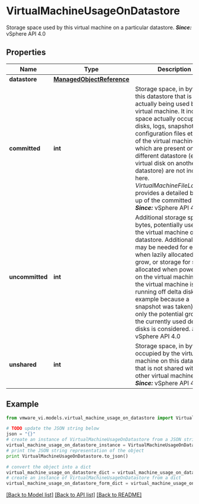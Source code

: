 # VirtualMachineUsageOnDatastore

Storage space used by this virtual machine on a particular datastore.  ***Since:*** vSphere API 4.0 

## Properties
Name | Type | Description | Notes
------------ | ------------- | ------------- | -------------
**datastore** | [**ManagedObjectReference**](ManagedObjectReference.md) |  | 
**committed** | **int** | Storage space, in bytes, on this datastore that is actually being used by the virtual machine.  It includes space actually occupied by disks, logs, snapshots, configuration files etc. Files of the virtual machine which are present on a different datastore (e.g. a virtual disk on another datastore) are not included here. *VirtualMachineFileLayoutEx* provides a detailed break-up of the committed space.  ***Since:*** vSphere API 4.0  | 
**uncommitted** | **int** | Additional storage space, in bytes, potentially used by the virtual machine on this datastore.  Additional space may be needed for example when lazily allocated disks grow, or storage for swap is allocated when powering on the virtual machine.  If the virtual machine is running off delta disks (for example because a snapshot was taken), then only the potential growth of the currently used delta-disks is considered.  ***Since:*** vSphere API 4.0  | 
**unshared** | **int** | Storage space, in bytes, occupied by the virtual machine on this datastore that is not shared with any other virtual machine.  ***Since:*** vSphere API 4.0  | 

## Example

```python
from vmware_vi.models.virtual_machine_usage_on_datastore import VirtualMachineUsageOnDatastore

# TODO update the JSON string below
json = "{}"
# create an instance of VirtualMachineUsageOnDatastore from a JSON string
virtual_machine_usage_on_datastore_instance = VirtualMachineUsageOnDatastore.from_json(json)
# print the JSON string representation of the object
print VirtualMachineUsageOnDatastore.to_json()

# convert the object into a dict
virtual_machine_usage_on_datastore_dict = virtual_machine_usage_on_datastore_instance.to_dict()
# create an instance of VirtualMachineUsageOnDatastore from a dict
virtual_machine_usage_on_datastore_form_dict = virtual_machine_usage_on_datastore.from_dict(virtual_machine_usage_on_datastore_dict)
```
[[Back to Model list]](../README.md#documentation-for-models) [[Back to API list]](../README.md#documentation-for-api-endpoints) [[Back to README]](../README.md)


